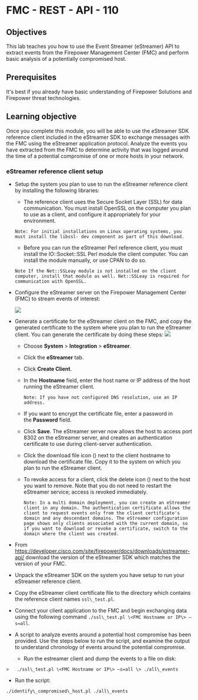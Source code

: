 # FMC - REST - API - 110

## Objectives

This lab teaches you how to use the Event Streamer (eStreamer) API to extract events from the Firepower Management Center (FMC) and perform basic analysis of a potentially compromised host.


## Prerequisites
It's best if you already have basic understanding of Firepower Solutions and Firepower threat technologies.

## Learning objective
Once you complete this module, you will be able to use the eStreamer SDK reference client included in the eStreamer SDK to exchange messages with the FMC using the eStreamer application protocol. Analyze the events you have extracted from the FMC to determine activity that was logged around the time of a potential compromise of one or more hosts in your network.


### eStreamer reference client setup

* Setup the system you plan to use to run the eStreamer reference client by installing the following libraries:

    * The reference client uses the Secure Socket Layer (SSL) for data communication. You must install OpenSSL on the computer you plan to use as a client, and configure it appropriately for your environment.

    `Note: For initial installations on Linux operating systems, you must install the libssl- dev component as part of this download.`


    * Before you can run the eStreamer Perl reference client, you must install the IO::Socket::SSL Perl module the client computer. You can install the module manually, or use CPAN to do so.

    `Note If the Net::SSLeay module is not installed on the client computer, install that module as well. Net::SSLeay is required for communication with OpenSSL.`


* Configure the eStreamer server on the Firepower Management Center (FMC) to stream events of interest:

    ![](/posts/files/firepower-restapi-110/assets/images/exp01.png)


* Generate a certificate for the eStreamer client on the FMC, and copy the generated certificate to the system where you plan to run the eStreamer client. You can generate the certificate by doing these steps:
![](/posts/files/firepower-restapi-110/assets/images/exp02.png)

  * Choose **System** \> **Integration** \> **eStreamer**.
  * Click the **eStreamer** tab.
  * Click **Create Client**.
  * In the **Hostname** field, enter the host name or IP address of the host running the eStreamer client.

    `Note: If you have not configured DNS resolution, use an IP address.`

  * If you want to encrypt the certificate file, enter a password in the **Password** field.

  * Click **Save**. The eStreamer server now allows the host to access port 8302 on the eStreamer server, and creates an    authentication certificate to use during client-server authentication.

  * Click the download file icon () next to the client hostname to download the certificate file. Copy it to the system on which you plan to run the eStreamer client.

  * To revoke access for a client, click the delete icon () next to the host you want to remove. Note that you do not need to restart the eStreamer service; access is revoked immediately.

    `Note: In a multi domain deployment, you can create an eStreamer client in any domain. The authentication certificate allows the client to request events only from the client certificate's domain and any descendant domains. The eStreamer configuration page shows only clients associated with the current domain, so if you want to download or revoke a certificate, switch to the domain where the client was created.`

* From <https://developer.cisco.com/site/firepower/docs/downloads/estreamer-api/> download the version of the eStreamer SDK which matches the version of your FMC.

* Unpack the eStreamer SDK on the system you have setup to run your eStreamer reference client.

* Copy the eStreamer client certificate file to the directory which contains the reference client names `ssl\_test.pl`.

* Connect your client application to the FMC and begin exchanging data using the following command `./ssl\_test.pl \<FMC Hostname or IP\> –s=all`.

* A script to analyze events around a potential host compromise has been provided. Use the steps below to run the script, and examine the output to understand chronology of events around the potential compromise.

  * Run the estreamer client and dump the events to a file on disk:
```shell
>   ./ssl\_test.pl \<FMC Hostname or IP\> –s=all \> ./all\_events
```
  * Run the script:
``` shell
./identify\_compromised\_host.pl ./all\_events
```
